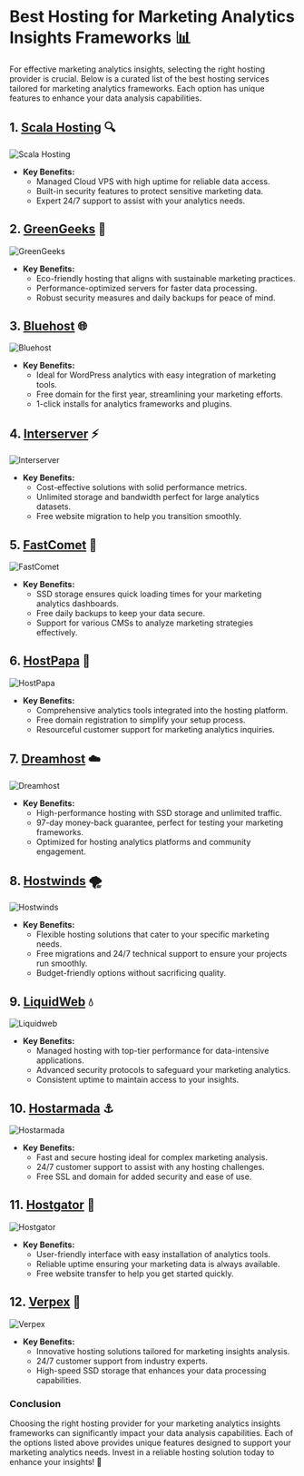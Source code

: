 # Best Hosting for Marketing Analytics Insights Frameworks 📊

For effective marketing analytics insights, selecting the right hosting provider is crucial. Below is a curated list of the best hosting services tailored for marketing analytics frameworks. Each option has unique features to enhance your data analysis capabilities.

## 1. [Scala Hosting](https://snipitx.com/scala-jy) 🔍
![Scala Hosting](https://i.imgur.com/uJ5JIK3.png "Scala Web Hosting")
- **Key Benefits:**
  - Managed Cloud VPS with high uptime for reliable data access.
  - Built-in security features to protect sensitive marketing data.
  - Expert 24/7 support to assist with your analytics needs.

## 2. [GreenGeeks](https://snipitx.com/greengeeks-jy) 🌱
![GreenGeeks](https://i.imgur.com/eEwuntu.jpg "GreenGeeks Hosting")
- **Key Benefits:**
  - Eco-friendly hosting that aligns with sustainable marketing practices.
  - Performance-optimized servers for faster data processing.
  - Robust security measures and daily backups for peace of mind.

## 3. [Bluehost](https://snipitx.com/bluehost-jy) 🌐
![Bluehost](https://i.imgur.com/PasFF9E.jpeg "Bluehost Hosting")
- **Key Benefits:**
  - Ideal for WordPress analytics with easy integration of marketing tools.
  - Free domain for the first year, streamlining your marketing efforts.
  - 1-click installs for analytics frameworks and plugins.

## 4. [Interserver](https://snipitx.com/interserver-jy) ⚡
![Interserver](https://i.imgur.com/OM5dOEW.jpeg "Interserver Hosting")
- **Key Benefits:**
  - Cost-effective solutions with solid performance metrics.
  - Unlimited storage and bandwidth perfect for large analytics datasets.
  - Free website migration to help you transition smoothly.

## 5. [FastComet](https://snipitx.com/fastcomet-jy) 🚀
![FastComet](https://i.imgur.com/7qgXuWp.png "FastComet Hosting")
- **Key Benefits:**
  - SSD storage ensures quick loading times for your marketing analytics dashboards.
  - Free daily backups to keep your data secure.
  - Support for various CMSs to analyze marketing strategies effectively.

## 6. [HostPapa](https://snipitx.com/hostpapa-jy) 🐼
![HostPapa](https://i.imgur.com/ouDTkvl.jpeg "HostPapa Hosting")
- **Key Benefits:**
  - Comprehensive analytics tools integrated into the hosting platform.
  - Free domain registration to simplify your setup process.
  - Resourceful customer support for marketing analytics inquiries.

## 7. [Dreamhost](https://snipitx.com/dreamhost-jy) ☁️
![Dreamhost](https://i.imgur.com/rXIg8ip.jpeg "Dreamhost Hosting")
- **Key Benefits:**
  - High-performance hosting with SSD storage and unlimited traffic.
  - 97-day money-back guarantee, perfect for testing your marketing frameworks.
  - Optimized for hosting analytics platforms and community engagement.

## 8. [Hostwinds](https://snipitx.com/hostwinds-jy) 🌪️
![Hostwinds](https://i.imgur.com/53aSNXx.jpeg "Hostwinds Hosting")
- **Key Benefits:**
  - Flexible hosting solutions that cater to your specific marketing needs.
  - Free migrations and 24/7 technical support to ensure your projects run smoothly.
  - Budget-friendly options without sacrificing quality.

## 9. [LiquidWeb](https://snipitx.com/liquidweb-jy) 💧
![Liquidweb](https://i.imgur.com/4IvT9SC.jpeg "Liquidweb Hosting")
- **Key Benefits:**
  - Managed hosting with top-tier performance for data-intensive applications.
  - Advanced security protocols to safeguard your marketing analytics.
  - Consistent uptime to maintain access to your insights.

## 10. [Hostarmada](https://snipitx.com/hostarmada-jy) ⚓
![Hostarmada](https://i.imgur.com/KFbdf3o.jpeg "Hostarmada Hosting")
- **Key Benefits:**
  - Fast and secure hosting ideal for complex marketing analysis.
  - 24/7 customer support to assist with any hosting challenges.
  - Free SSL and domain for added security and ease of use.

## 11. [Hostgator](https://snipitx.com/hostgator-jy) 🐊
![Hostgator](https://i.imgur.com/BcVkH57.jpeg "Hostgator Hosting")
- **Key Benefits:**
  - User-friendly interface with easy installation of analytics tools.
  - Reliable uptime ensuring your marketing data is always available.
  - Free website transfer to help you get started quickly.

## 12. [Verpex](https://snipitx.com/verpex-jy) 🦚
![Verpex](https://i.imgur.com/6x5LhiS.jpeg "Verpex Hosting")
- **Key Benefits:**
  - Innovative hosting solutions tailored for marketing insights analysis.
  - 24/7 customer support from industry experts.
  - High-speed SSD storage that enhances your data processing capabilities.

### Conclusion
Choosing the right hosting provider for your marketing analytics insights frameworks can significantly impact your data analysis capabilities. Each of the options listed above provides unique features designed to support your marketing analytics needs. Invest in a reliable hosting solution today to enhance your insights! 🚀
